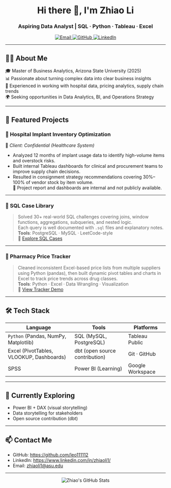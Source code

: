 <h1 align="center">Hi there 👋, I'm Zhiao Li</h1>
<h3 align="center">Aspiring Data Analyst | SQL · Python · Tableau · Excel</h3>

<p align="center">
  <a href="mailto:zhiaoli1@asu.edu">
    <img src="https://img.shields.io/badge/Email-zhiaoli1%40asu.edu-blue?style=flat-square&logo=gmail" alt="Email" />
  </a>
  <a href="https://github.com/leo111112">
    <img src="https://img.shields.io/github/followers/leo111112?label=GitHub&style=social" alt="GitHub" />
  </a>
  <a href="https://www.linkedin.com/in/zhiao-li-b92441302/">
    <img src="https://img.shields.io/badge/LinkedIn-Zhiao%20Li-blue?style=flat-square&logo=linkedin" alt="LinkedIn" />
  </a>
</p>


---

## 👩‍💻 About Me

🎓 Master of Business Analytics, Arizona State University (2025)  
📊 Passionate about turning complex data into clear business insights  
🚀 Experienced in working with hospital data, pricing analytics, supply chain trends  
🌍 Seeking opportunities in Data Analytics, BI, and Operations Strategy  

---

## 📂 Featured Projects

### 🏥 Hospital Implant Inventory Optimization  
📍 *Client: Confidential (Healthcare System)*  
- Analyzed 12 months of implant usage data to identify high-volume items and overstock risks.  
- Built internal Tableau dashboards for clinical and procurement teams to improve supply chain decisions.  
- Resulted in consignment strategy recommendations covering 30%–100% of vendor stock by item volume.  
🚫 Project report and dashboards are internal and not publicly available.

---

### 🧠 SQL Case Library
> Solved 30+ real-world SQL challenges covering joins, window functions, aggregations, subqueries, and nested logic.  
Each query is well documented with `.sql` files and explanatory notes.  
**Tools**: PostgreSQL · MySQL · LeetCode-style  
🔗 [Explore SQL Cases](https://github.com/leo111112/sql-practice)

---

### 💊 Pharmacy Price Tracker
> Cleaned inconsistent Excel-based price lists from multiple suppliers using Python (pandas), then built dynamic pivot tables and charts in Excel to track price trends across drug classes.  
**Tools**: Python · Excel · Data Wrangling · Visualization  
🔗 [View Tracker Demo](https://github.com/leo111112/pharmacy-pricing)

---

## 🛠 Tech Stack

| Language | Tools | Platforms |
|----------|-------|-----------|
| `Python` (Pandas, NumPy, Matplotlib) | SQL (MySQL, PostgreSQL) | Tableau Public |
| Excel (PivotTables, VLOOKUP, Dashboards) | dbt (open source contribution) | Git · GitHub |
| SPSS | Power BI (Learning) | Google Workspace |

---

## 🧪 Currently Exploring

- Power BI + DAX (visual storytelling)
- Data storytelling for stakeholders
- Open source contribution (dbt)

---

## 📫 Contact Me

- GitHub: https://github.com/leo111112
- LinkedIn: https://www.linkedin.com/in/zhiaoli1/
- Email: zhiaoli1@asu.edu


---

<p align="center">
  <img src="https://github-readme-stats.vercel.app/api?username=leo111112&show_icons=true&theme=calm" alt="Zhiao's GitHub Stats" />
</p>
